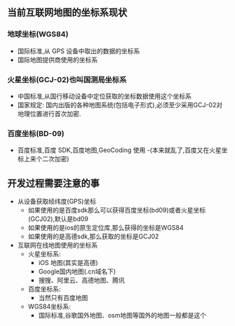 ﻿## 当前互联网地图的坐标系现状
### 地球坐标(WGS84)
- 国际标准,从 GPS 设备中取出的数据的坐标系
- 国际地图提供商使用的坐标系

### 火星坐标(GCJ-02)也叫国测局坐标系
- 中国标准,从国行移动设备中定位获取的坐标数据使用这个坐标系
- 国家规定: 国内出版的各种地图系统(包括电子形式),必须至少采用GCJ-02对地理位置进行首次加密.

### 百度坐标(BD-09)
- 百度标准,百度 SDK,百度地图,GeoCoding 使用
-(本来就乱了,百度又在火星坐标上来个二次加密)

## 开发过程需要注意的事
- 从设备获取经纬度(GPS)坐标
    - 如果使用的是百度sdk那么可以获得百度坐标(bd09)或者火星坐标(GCJ02),默认是bd09
    - 如果使用的是ios的原生定位库,那么获得的坐标是WGS84
    - 如果使用的是高德sdk,那么获取的坐标是GCJ02
- 互联网在线地图使用的坐标系
	- 火星坐标系:
        - iOS 地图(其实是高德)
    	- Google国内地图(.cn域名下)
    	- 搜搜、阿里云、高德地图、腾讯
	- 百度坐标系:
    	- 当然只有百度地图
	- WGS84坐标系:
    	- 国际标准,谷歌国外地图、osm地图等国外的地图一般都是这个